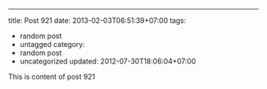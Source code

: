 ---
title: Post 921
date: 2013-02-03T06:51:39+07:00
tags:
  - random post
  - untagged
category:
  - random post
  - uncategorized
updated: 2012-07-30T18:06:04+07:00

This is content of post 921